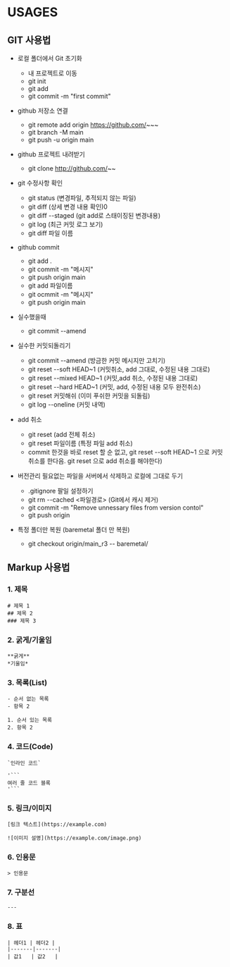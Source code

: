 # USAGES 

## GIT 사용법 

- 로컬 폴더에서 Git 초기화
  * 내 프로젝트로 이동
  * git init
  * git add
  * git commit -m "first commit"
    
- github 저장소 연결
  * git remote add origin https://github.com/~~~
  * git branch -M main
  * git push -u origin main
    
- github 프로젝트 내려받기
  * git clone http://github.com/~~
 
- git 수정사항 확인
  * git status (변경파일, 추적되지 않는 파일) 
  * git diff (상세 변경 내용 확인)0 
  * git diff --staged (git add로 스태이징된 변경내용)
  * git log (최근 커밋 로그 보기)
  * git diff 파일 이름
 
- github commit
  * git add .
  * git commit -m "메시지"
  * git push origin main
  * git add 파일이름
  * git ocmmit -m "메시지"
  * git push origin main
 
- 실수했을때
  * git commit --amend
 
- 실수한 커밋되돌리기
  * git commit --amend (방금한 커밋 메시지만 고치기)
  * git reset --soft HEAD~1  (커밋취소, add 그대로, 수정된 내용 그대로)
  * git reset --mixed HEAD~1 (커밋,add 취소, 수정된 내용 그대로)
  * git reset --hard HEAD~1 (커밋, add, 수정된 내용 모두 완전취소)
  * git reset 커밋해쉬 (이미 푸쉬한 커밋을 되돌림)
  * git log --oneline (커밋 내역)
 
- add 취소
  * git reset (add 전체 취소)
  * git reset 파일이름 (특정 파일 add 취소)
  * commit 한것을 바로 reset 할 순 없고, git reset --soft HEAD~1 으로 커밋 취소를 한다음. git reset 으로 add 취소를 해야한다) 

- 버전관리 필요없는 파일을 서버에서 삭제하고 로컬에 그대로 두기
  * .gitignore 팔일 설정하기
  * git rm --cached <파일경로>  (Git에서 캐시 제거)
  * git commit -m "Remove unnessary files from version contol"
  * git push origin <branch name> 

- 특정 폴더만 복원 (baremetal 폴더 만 복원) 
  * git checkout origin/main_r3 -- baremetal/
    
## Markup 사용법

### 1. 제목
```
# 제목 1
## 제목 2
### 제목 3
```

### 2. 굵게/기울임
```
**굵게**
*기울임*
```

### 3. 목록(List) 
```
- 순서 없는 목록
- 항목 2

1. 순서 있는 목록
2. 항목 2
```

### 4. 코드(Code) 
```
`인라인 코드`

'```
여러 줄 코드 블록
'```
```

### 5. 링크/이미지
```
[링크 텍스트](https://example.com)

![이미지 설명](https://example.com/image.png)
```

### 6. 인용문
```
> 인용문
```

### 7. 구분선
```
---
```

### 8. 표
```
| 헤더1 | 헤더2 |
|-------|-------|
| 값1   | 값2   |
```

